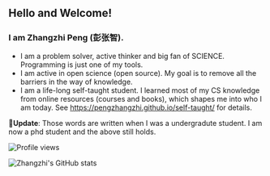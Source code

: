 ## Hello and Welcome! 


### I am Zhangzhi Peng (彭张智).

- I am a problem solver, active thinker and big fan of SCIENCE. Programming is just one of my tools. 
- I am active in open science (open source). My goal is to remove all the barriers in the way of knowledge.
- I am a life-long self-taught student. I learned most of my CS knowledge from online resources (courses and books), which shapes me into who I am today. See https://pengzhangzhi.github.io/self-taught/ for details. 


🎉**Update**:
Those words are written when I was a undergradute student. I am now a phd student and the above still holds. 

![Profile views](https://gpvc.arturio.dev/pengzhangzhi)

<!-- ![](https://github-readme-stats.vercel.app/api?username=pengzhangzhi&theme=dark) -->
<!-- <a href=""> <img align="center" src="[https://github-readme-stats-sigma-five.vercel.app/api/top-langs/?username=pengzhangzhi](https://github-readme-stats.vercel.app/api?username=pengzhangzhi)&theme=react&line_height=40&hide=css"/> </a> -->
![Zhangzhi's GitHub stats](https://github-readme-stats-sigma-five.vercel.app/api?username=pengzhangzhi&show_icons=true&theme=react)


